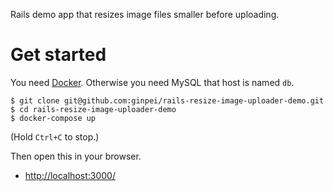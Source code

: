 Rails demo app that resizes image files smaller before uploading.

# Get started

You need [Docker](https://www.docker.com/get-started). Otherwise you need MySQL that host is named `db`.

```console
$ git clone git@github.com:ginpei/rails-resize-image-uploader-demo.git
$ cd rails-resize-image-uploader-demo
$ docker-compose up
```

(Hold `Ctrl+C` to stop.)

Then open this in your browser.

- [http://localhost:3000/](http://localhost:3000/)
